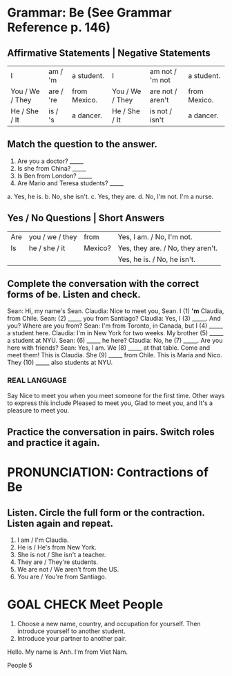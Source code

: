 # Grammar: Be (See Grammar Reference p. 146)

## Affirmative Statements | Negative Statements

| | | | | | |
|---|---|---|---|---|---|
| I | am / 'm | a student. | I | am not / 'm not | a student. |
| You / We / They | are / 're | from Mexico. | You / We / They | are not / aren't | from Mexico. |
| He / She / It | is / 's | a dancer. | He / She / It | is not / isn't | a dancer. |

## Match the question to the answer.

1. Are you a doctor? _____
2. Is she from China? _____
3. Is Ben from London? _____
4. Are Mario and Teresa students? _____

a. Yes, he is.
b. No, she isn't.
c. Yes, they are.
d. No, I'm not. I'm a nurse.

## Yes / No Questions | Short Answers

| | | | |
|---|---|---|---|
| Are | you / we / they | from | Yes, I am. / No, I'm not. |
| Is | he / she / it | Mexico? | Yes, they are. / No, they aren't. |
| | | | Yes, he is. / No, he isn't. |

## Complete the conversation with the correct forms of be. Listen and check.

Sean: Hi, my name's Sean.
Claudia: Nice to meet you, Sean. I (1) __'m__ Claudia, from Chile.
Sean: (2) _____ you from Santiago?
Claudia: Yes, I (3) _____. And you? Where are you from?
Sean: I'm from Toronto, in Canada, but I (4) _____ a student here.
Claudia: I'm in New York for two weeks. My brother (5) _____ a student at NYU.
Sean: (6) _____ he here?
Claudia: No, he (7) _____. Are you here with friends?
Sean: Yes, I am. We (8) _____ at that table. Come and meet them!
This is Claudia. She (9) _____ from Chile. This is Maria and Nico.
They (10) _____ also students at NYU.

### REAL LANGUAGE
Say Nice to meet you when you meet someone for the first time. Other ways to express this include Pleased to meet you, Glad to meet you, and It's a pleasure to meet you.

## Practice the conversation in pairs. Switch roles and practice it again.

# PRONUNCIATION: Contractions of Be

## Listen. Circle the full form or the contraction. Listen again and repeat.

1. I am / I'm Claudia.
2. He is / He's from New York.
3. She is not / She isn't a teacher.
4. They are / They're students.
5. We are not / We aren't from the US.
6. You are / You're from Santiago.

# GOAL CHECK Meet People

1. Choose a new name, country, and occupation for yourself. Then introduce yourself to another student.
2. Introduce your partner to another pair.

Hello. My name is Anh.
I'm from Viet Nam.

People 5
